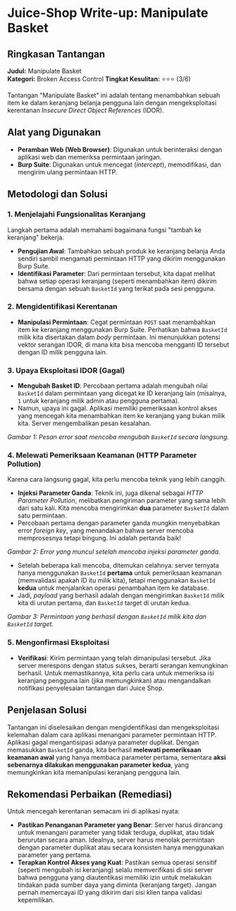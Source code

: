 # Juice-Shop Write-up: Manipulate Basket

## Ringkasan Tantangan

**Judul:** Manipulate Basket  
**Kategori:** Broken Access Control
**Tingkat Kesulitan:** ⭐⭐⭐ (3/6)

Tantangan "Manipulate Basket" ini adalah tentang menambahkan sebuah item ke dalam keranjang belanja pengguna lain dengan mengeksploitasi kerentanan *Insecure Direct Object References* (IDOR).

## Alat yang Digunakan

-   **Peramban Web (Web Browser)**: Digunakan untuk berinteraksi dengan aplikasi web dan memeriksa permintaan jaringan.
-   **Burp Suite**: Digunakan untuk mencegat (*intercept*), memodifikasi, dan mengirim ulang permintaan HTTP.

## Metodologi dan Solusi

### 1. Menjelajahi Fungsionalitas Keranjang

Langkah pertama adalah memahami bagaimana fungsi "tambah ke keranjang" bekerja.

-   **Pengujian Awal**: Tambahkan sebuah produk ke keranjang belanja Anda sendiri sambil mengamati permintaan HTTP yang dikirim menggunakan Burp Suite.
-   **Identifikasi Parameter**: Dari permintaan tersebut, kita dapat melihat bahwa setiap operasi keranjang (seperti menambahkan item) dikirim bersama dengan sebuah `BasketId` yang terikat pada sesi pengguna.

### 2. Mengidentifikasi Kerentanan

-   **Manipulasi Permintaan**: Cegat permintaan `POST` saat menambahkan item ke keranjang menggunakan Burp Suite. Perhatikan bahwa `BasketId` milik kita disertakan dalam *body* permintaan. Ini menunjukkan potensi vektor serangan IDOR, di mana kita bisa mencoba mengganti ID tersebut dengan ID milik pengguna lain.

### 3. Upaya Eksploitasi IDOR (Gagal)

-   **Mengubah Basket ID**: Percobaan pertama adalah mengubah nilai `BasketId` dalam permintaan yang dicegat ke ID keranjang lain (misalnya, `1` untuk keranjang milik admin atau pengguna pertama).
-   Namun, upaya ini gagal. Aplikasi memiliki pemeriksaan kontrol akses yang mencegah kita menambahkan item ke keranjang yang bukan milik kita. Server mengembalikan pesan kesalahan.


*Gambar 1: Pesan error saat mencoba mengubah `BasketId` secara langsung.*

### 4. Melewati Pemeriksaan Keamanan (HTTP Parameter Pollution)

Karena cara langsung gagal, kita perlu mencoba teknik yang lebih canggih.

-   **Injeksi Parameter Ganda**: Teknik ini, juga dikenal sebagai *HTTP Parameter Pollution*, melibatkan pengiriman parameter yang sama lebih dari satu kali. Kita mencoba mengirimkan **dua** parameter `BasketId` dalam satu permintaan.
-   Percobaan pertama dengan parameter ganda mungkin menyebabkan error *foreign key*, yang menandakan bahwa server mencoba memprosesnya tetapi bingung. Ini adalah pertanda baik!


*Gambar 2: Error yang muncul setelah mencoba injeksi parameter ganda.*

-   Setelah beberapa kali mencoba, ditemukan celahnya: server ternyata hanya menggunakan `BasketId` **pertama** untuk pemeriksaan keamanan (memvalidasi apakah ID itu milik kita), tetapi menggunakan `BasketId` **kedua** untuk menjalankan operasi penambahan item ke database.
-   Jadi, *payload* yang berhasil adalah dengan mengirimkan `BasketId` milik kita di urutan pertama, dan `BasketId` target di urutan kedua.


*Gambar 3: Permintaan yang berhasil dengan `BasketId` milik kita dan `BasketId` target.*

### 5. Mengonfirmasi Eksploitasi

-   **Verifikasi**: Kirim permintaan yang telah dimanipulasi tersebut. Jika server merespons dengan status sukses, berarti serangan kemungkinan berhasil. Untuk memastikannya, kita perlu cara untuk memeriksa isi keranjang pengguna lain (jika memungkinkan) atau mengandalkan notifikasi penyelesaian tantangan dari Juice Shop.

## Penjelasan Solusi

Tantangan ini diselesaikan dengan mengidentifikasi dan mengeksploitasi kelemahan dalam cara aplikasi menangani parameter permintaan HTTP. Aplikasi gagal mengantisipasi adanya parameter duplikat. Dengan memasukkan `BasketId` ganda, kita berhasil **melewati pemeriksaan keamanan awal** yang hanya membaca parameter pertama, sementara **aksi sebenarnya dilakukan menggunakan parameter kedua**, yang memungkinkan kita memanipulasi keranjang pengguna lain.

## Rekomendasi Perbaikan (Remediasi)

Untuk mencegah kerentanan semacam ini di aplikasi nyata:

-   **Pastikan Penanganan Parameter yang Benar**: Server harus dirancang untuk menangani parameter yang tidak terduga, duplikat, atau tidak berurutan secara aman. Idealnya, server harus menolak permintaan dengan parameter duplikat atau secara konsisten hanya menggunakan parameter yang pertama.
-   **Terapkan Kontrol Akses yang Kuat**: Pastikan semua operasi sensitif (seperti mengubah isi keranjang) selalu memverifikasi di sisi server bahwa pengguna yang diautentikasi memiliki izin untuk melakukan tindakan pada sumber daya yang diminta (keranjang target). Jangan pernah memercayai ID yang dikirim dari sisi klien tanpa validasi kepemilikan.
